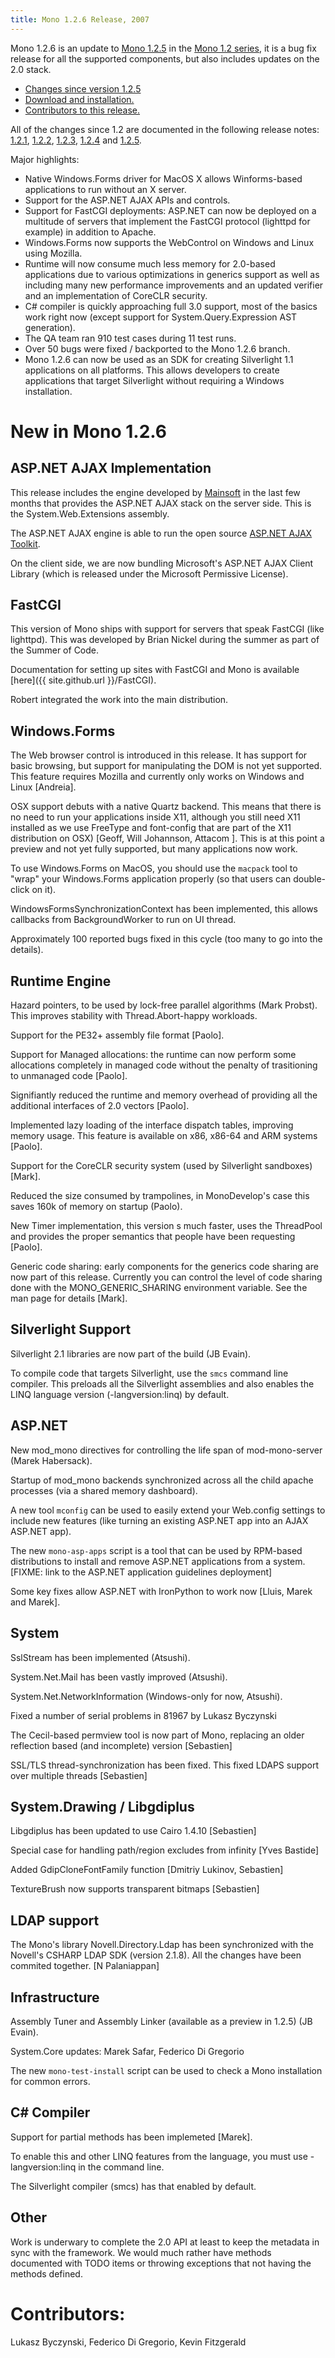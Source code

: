 ```yaml
---
title: Mono 1.2.6 Release, 2007
---
```


Mono 1.2.6 is an update to [Mono 1.2.5](http://www.go-mono.com/archive/1.2.5) in the [Mono 1.2 series](http://www.go-mono.com/archive/1.2), it is a bug fix release for all the supported components, but also includes updates on the 2.0 stack.

-   [Changes since version 1.2.5](#changes)
-   [Download and installation.](#install)
-   [Contributors to this release.](#contributors)

All of the changes since 1.2 are documented in the following release notes: [1.2.1](http://www.go-mono.com/archive/1.2.1), [1.2.2](http://www.go-mono.com/archive/1.2.2), [1.2.3](http://www.go-mono.com/archive/1.2.3), [1.2.4](http://www.go-mono.com/archive/1.2.4) and [1.2.5](http://www.go-mono.com/archive/1.2.5).

Major highlights:

-   Native Windows.Forms driver for MacOS X allows Winforms-based applications to run without an X server.
-   Support for the ASP.NET AJAX APIs and controls.
-   Support for FastCGI deployments: ASP.NET can now be deployed on a multitude of servers that implement the FastCGI protocol (lighttpd for example) in addition to Apache.
-   Windows.Forms now supports the WebControl on Windows and Linux using Mozilla.
-   Runtime will now consume much less memory for 2.0-based applications due to various optimizations in generics support as well as including many new performance improvements and an updated verifier and an implementation of CoreCLR security.
-   C\# compiler is quickly approaching full 3.0 support, most of the basics work right now (except support for System.Query.Expression AST generation).
-   The QA team ran 910 test cases during 11 test runs.
-   Over 50 bugs were fixed / backported to the Mono 1.2.6 branch.
-   Mono 1.2.6 can now be used as an SDK for creating Silverlight 1.1 applications on all platforms. This allows developers to create applications that target Silverlight without requiring a Windows installation.

New in Mono 1.2.6
=================

ASP.NET AJAX Implementation
---------------------------

This release includes the engine developed by [Mainsoft](http://www.mainsoft.com/) in the last few months that provides the ASP.NET AJAX stack on the server side. This is the System.Web.Extensions assembly.

The ASP.NET AJAX engine is able to run the open source [ASP.NET AJAX Toolkit](http://ajax.asp.net/ajaxtoolkit/).

On the client side, we are now bundling Microsoft's ASP.NET AJAX Client Library (which is released under the Microsoft Permissive License).

FastCGI
-------

This version of Mono ships with support for servers that speak FastCGI (like lighttpd). This was developed by Brian Nickel during the summer as part of the Summer of Code.

Documentation for setting up sites with FastCGI and Mono is available [here]({{ site.github.url }}/FastCGI).

Robert integrated the work into the main distribution.

Windows.Forms
-------------

The Web browser control is introduced in this release. It has support for basic browsing, but support for manipulating the DOM is not yet supported. This feature requires Mozilla and currently only works on Windows and Linux [Andreia].

OSX support debuts with a native Quartz backend. This means that there is no need to run your applications inside X11, although you still need X11 installed as we use FreeType and font-config that are part of the X11 distribution on OSX) [Geoff, Will Johannson, Attacom ]. This is at this point a preview and not yet fully supported, but many applications now work.

To use Windows.Forms on MacOS, you should use the `macpack` tool to "wrap" your Windows.Forms application properly (so that users can double-click on it).

WindowsFormsSynchronizationContext has been implemented, this allows callbacks from BackgroundWorker to run on UI thread.

Approximately 100 reported bugs fixed in this cycle (too many to go into the details).

Runtime Engine
--------------

Hazard pointers, to be used by lock-free parallel algorithms (Mark Probst). This improves stability with Thread.Abort-happy workloads.

Support for the PE32+ assembly file format [Paolo].

Support for Managed allocations: the runtime can now perform some allocations completely in managed code without the penalty of trasitioning to unmanaged code [Paolo].

Signifiantly reduced the runtime and memory overhead of providing all the additional interfaces of 2.0 vectors [Paolo].

Implemented lazy loading of the interface dispatch tables, improving memory usage. This feature is available on x86, x86-64 and ARM systems [Paolo].

Support for the CoreCLR security system (used by Silverlight sandboxes) [Mark].

Reduced the size consumed by trampolines, in MonoDevelop's case this saves 160k of memory on startup (Paolo).

New Timer implementation, this version s much faster, uses the ThreadPool and provides the proper semantics that people have been requesting [Paolo].

Generic code sharing: early components for the generics code sharing are now part of this release. Currently you can control the level of code sharing done with the MONO\_GENERIC\_SHARING environment variable. See the man page for details [Mark].

Silverlight Support
-------------------

Silverlight 2.1 libraries are now part of the build (JB Evain).

To compile code that targets Silverlight, use the `smcs` command line compiler. This preloads all the Silverlight assemblies and also enables the LINQ language version (-langversion:linq) by default.

ASP.NET
-------

New mod\_mono directives for controlling the life span of mod-mono-server (Marek Habersack).

Startup of mod\_mono backends synchronized across all the child apache processes (via a shared memory dashboard).

A new tool `mconfig` can be used to easily extend your Web.config settings to include new features (like turning an existing ASP.NET app into an AJAX ASP.NET app).

The new `mono-asp-apps` script is a tool that can be used by RPM-based distributions to install and remove ASP.NET applications from a system. [FIXME: link to the ASP.NET application guidelines deployment]

Some key fixes allow ASP.NET with IronPython to work now [Lluis, Marek and Marek].

System
------

SslStream has been implemented (Atsushi).

System.Net.Mail has been vastly improved (Atsushi).

System.Net.NetworkInformation (Windows-only for now, Atsushi).

Fixed a number of serial problems in 81967 by Lukasz Byczynski

The Cecil-based permview tool is now part of Mono, replacing an older reflection based (and incomplete) version [Sebastien]

SSL/TLS thread-synchronization has been fixed. This fixed LDAPS support over multiple threads [Sebastien]

System.Drawing / Libgdiplus
---------------------------

Libgdiplus has been updated to use Cairo 1.4.10 [Sebastien]

Special case for handling path/region excludes from infinity [Yves Bastide]

Added GdipCloneFontFamily function [Dmitriy Lukinov, Sebastien]

TextureBrush now supports transparent bitmaps [Sebastien]

LDAP support
------------

The Mono's library Novell.Directory.Ldap has been synchronized with the Novell's CSHARP LDAP SDK (version 2.1.8). All the changes have been commited together. [N Palaniappan]

Infrastructure
--------------

Assembly Tuner and Assembly Linker (available as a preview in 1.2.5) (JB Evain).

System.Core updates: Marek Safar, Federico Di Gregorio

The new `mono-test-install` script can be used to check a Mono installation for common errors.

C\# Compiler
------------

Support for partial methods has been implemeted [Marek].

To enable this and other LINQ features from the language, you must use -langversion:linq in the command line.

The Silverlight compiler (smcs) has that enabled by default.

Other
-----

Work is underwary to complete the 2.0 API at least to keep the metadata in sync with the framework. We would much rather have methods documented with TODO items or throwing exceptions that not having the methods defined.

Contributors:
=============

Lukasz Byczynski, Federico Di Gregorio, Kevin Fitzgerald
